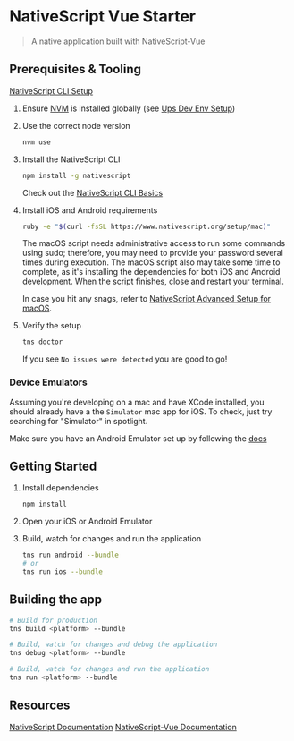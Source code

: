 # NativeScript Vue Starter

> A native application built with NativeScript-Vue

## Prerequisites & Tooling

[NativeScript CLI Setup](https://docs.nativescript.org/start/quick-setup)

1. Ensure [NVM](https://github.com/creationix/nvm) is installed globally (see [Ups Dev Env Setup](https://github.com/Upstatement/Upstatement/wiki/2017-Development-Environment-Setup))

2. Use the correct node version

   ```bash
   nvm use
   ```

3. Install the NativeScript CLI

   ```bash
   npm install -g nativescript
   ```

   Check out the [NativeScript CLI Basics](https://docs.nativescript.org/start/cli-basics)

4. Install iOS and Android requirements

   ```bash
   ruby -e "$(curl -fsSL https://www.nativescript.org/setup/mac)"
   ```

   The macOS script needs administrative access to run some commands using sudo; therefore, you may need to provide your password several times during execution. The macOS script also may take some time to complete, as it's installing the dependencies for both iOS and Android development. When the script finishes, close and restart your terminal.

   In case you hit any snags, refer to [NativeScript Advanced Setup for macOS](https://docs.nativescript.org/start/ns-setup-os-x).

5. Verify the setup

   ```bash
   tns doctor
   ```

   If you see `No issues were detected` you are good to go!

### Device Emulators

Assuming you're developing on a mac and have XCode installed, you should already have a the `Simulator` mac app for iOS. To check, just try searching for "Simulator" in spotlight.

Make sure you have an Android Emulator set up by following the [docs](https://docs.nativescript.org/tooling/android-virtual-devices)

## Getting Started

1. Install dependencies

   ```bash
   npm install
   ```

2. Open your iOS or Android Emulator

3. Build, watch for changes and run the application

   ```bash
   tns run android --bundle
   # or
   tns run ios --bundle
   ```

## Building the app

```bash
# Build for production
tns build <platform> --bundle

# Build, watch for changes and debug the application
tns debug <platform> --bundle

# Build, watch for changes and run the application
tns run <platform> --bundle
```

## Resources

[NativeScript Documentation](https://docs.nativescript.org/core-concepts/technical-overview)
[NativeScript-Vue Documentation](https://nativescript-vue.org/)
